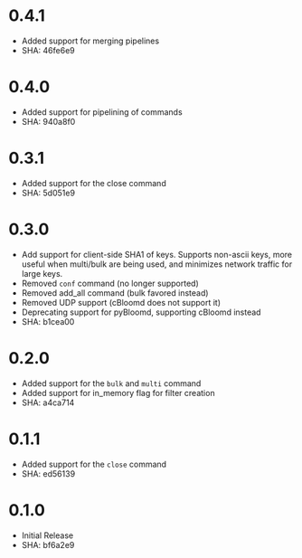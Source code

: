 # 0.4.1

* Added support for merging pipelines
* SHA: 46fe6e9

# 0.4.0

* Added support for pipelining of commands
* SHA: 940a8f0

# 0.3.1

 * Added support for the close command
 * SHA: 5d051e9

# 0.3.0

 * Add support for client-side SHA1 of keys. Supports non-ascii keys, more
   useful when multi/bulk are being used, and minimizes network traffic for
   large keys.
 * Removed `conf` command (no longer supported)
 * Removed add_all command (bulk favored instead)
 * Removed UDP support (cBloomd does not support it)
 * Deprecating support for pyBloomd, supporting cBloomd instead
 * SHA: b1cea00

# 0.2.0

 * Added support for the `bulk` and `multi` command
 * Added support for in_memory flag for filter creation
 * SHA: a4ca714

# 0.1.1

 * Added support for the `close` command
 * SHA: ed56139

# 0.1.0

 * Initial Release
 * SHA: bf6a2e9

